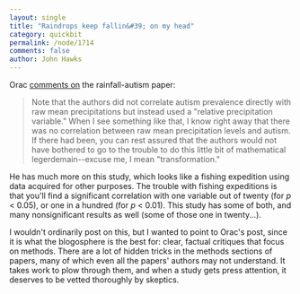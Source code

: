 ```yaml
---
layout: single 
title: "Raindrops keep fallin&#39; on my head" 
category: quickbit
permalink: /node/1714
comments: false 
author: John Hawks 
---
```


Orac <a href="http://scienceblogs.com/insolence/2008/11/rain_man_or_does_rainfall_cause_autism.php?utm_source=sbhomepage&utm_medium=link&utm_content=channellink">comments on</a> the rainfall-autism paper: 

<blockquote>Note that the authors did not correlate autism prevalence directly with raw mean precipitations but instead used a "relative precipitation variable." When I see something like that, I know right away that there was no correlation between raw mean precipitation levels and autism. If there had been, you can rest assured that the authors would not have bothered to go to the trouble to do this little bit of mathematical legerdemain--excuse me, I mean "transformation." </blockquote>

He has much more on this study, which looks like a fishing expedition using data acquired for other purposes. The trouble with fishing expeditions is that you'll find a significant correlation with one variable out of twenty (for <i>p</i> &lt; 0.05), or one in a hundred (for <i>p</i> &lt; 0.01). This study has some of both, and many nonsignificant results as well (some of those one in twenty...). 

I wouldn't ordinarily post on this, but I wanted to point to Orac's post, since it is what the blogosphere is the best for: clear, factual critiques that focus on methods. There are a lot of hidden tricks in the methods sections of papers, many of which even all the papers' authors may not understand. It takes work to plow through them, and when a study gets press attention, it deserves to be vetted thoroughly by skeptics. 

